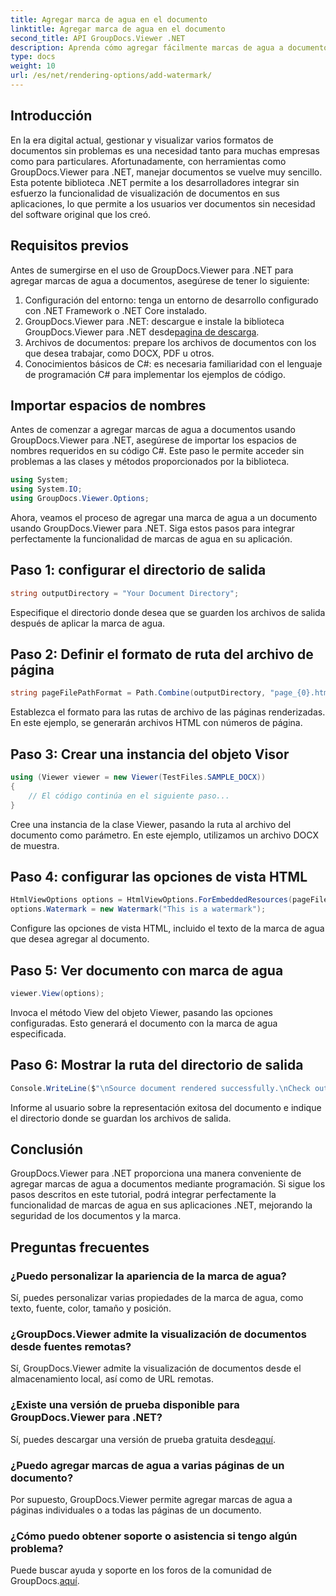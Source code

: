 ```yaml
---
title: Agregar marca de agua en el documento
linktitle: Agregar marca de agua en el documento
second_title: API GroupDocs.Viewer .NET
description: Aprenda cómo agregar fácilmente marcas de agua a documentos usando GroupDocs.Viewer para .NET. Mejore la seguridad de los documentos y la marca con este tutorial fácil de seguir.
type: docs
weight: 10
url: /es/net/rendering-options/add-watermark/
---
```

## Introducción
En la era digital actual, gestionar y visualizar varios formatos de documentos sin problemas es una necesidad tanto para muchas empresas como para particulares. Afortunadamente, con herramientas como GroupDocs.Viewer para .NET, manejar documentos se vuelve muy sencillo. Esta potente biblioteca .NET permite a los desarrolladores integrar sin esfuerzo la funcionalidad de visualización de documentos en sus aplicaciones, lo que permite a los usuarios ver documentos sin necesidad del software original que los creó.
## Requisitos previos
Antes de sumergirse en el uso de GroupDocs.Viewer para .NET para agregar marcas de agua a documentos, asegúrese de tener lo siguiente:
1. Configuración del entorno: tenga un entorno de desarrollo configurado con .NET Framework o .NET Core instalado.
2.  GroupDocs.Viewer para .NET: descargue e instale la biblioteca GroupDocs.Viewer para .NET desde[pagina de descarga](https://releases.groupdocs.com/viewer/net/).
3. Archivos de documentos: prepare los archivos de documentos con los que desea trabajar, como DOCX, PDF u otros.
4. Conocimientos básicos de C#: es necesaria familiaridad con el lenguaje de programación C# para implementar los ejemplos de código.

## Importar espacios de nombres
Antes de comenzar a agregar marcas de agua a documentos usando GroupDocs.Viewer para .NET, asegúrese de importar los espacios de nombres requeridos en su código C#. Este paso le permite acceder sin problemas a las clases y métodos proporcionados por la biblioteca.

```csharp
using System;
using System.IO;
using GroupDocs.Viewer.Options;
```

Ahora, veamos el proceso de agregar una marca de agua a un documento usando GroupDocs.Viewer para .NET. Siga estos pasos para integrar perfectamente la funcionalidad de marcas de agua en su aplicación.
## Paso 1: configurar el directorio de salida
```csharp
string outputDirectory = "Your Document Directory";
```
Especifique el directorio donde desea que se guarden los archivos de salida después de aplicar la marca de agua.
## Paso 2: Definir el formato de ruta del archivo de página
```csharp
string pageFilePathFormat = Path.Combine(outputDirectory, "page_{0}.html");
```
Establezca el formato para las rutas de archivo de las páginas renderizadas. En este ejemplo, se generarán archivos HTML con números de página.
## Paso 3: Crear una instancia del objeto Visor
```csharp
using (Viewer viewer = new Viewer(TestFiles.SAMPLE_DOCX))
{
    // El código continúa en el siguiente paso...
}
```
Cree una instancia de la clase Viewer, pasando la ruta al archivo del documento como parámetro. En este ejemplo, utilizamos un archivo DOCX de muestra.
## Paso 4: configurar las opciones de vista HTML
```csharp
HtmlViewOptions options = HtmlViewOptions.ForEmbeddedResources(pageFilePathFormat);
options.Watermark = new Watermark("This is a watermark");
```
Configure las opciones de vista HTML, incluido el texto de la marca de agua que desea agregar al documento.
## Paso 5: Ver documento con marca de agua
```csharp
viewer.View(options);
```
Invoca el método View del objeto Viewer, pasando las opciones configuradas. Esto generará el documento con la marca de agua especificada.
## Paso 6: Mostrar la ruta del directorio de salida
```csharp
Console.WriteLine($"\nSource document rendered successfully.\nCheck output in {outputDirectory}.");
```
Informe al usuario sobre la representación exitosa del documento e indique el directorio donde se guardan los archivos de salida.

## Conclusión
GroupDocs.Viewer para .NET proporciona una manera conveniente de agregar marcas de agua a documentos mediante programación. Si sigue los pasos descritos en este tutorial, podrá integrar perfectamente la funcionalidad de marcas de agua en sus aplicaciones .NET, mejorando la seguridad de los documentos y la marca.
## Preguntas frecuentes
### ¿Puedo personalizar la apariencia de la marca de agua?
Sí, puedes personalizar varias propiedades de la marca de agua, como texto, fuente, color, tamaño y posición.
### ¿GroupDocs.Viewer admite la visualización de documentos desde fuentes remotas?
Sí, GroupDocs.Viewer admite la visualización de documentos desde el almacenamiento local, así como de URL remotas.
### ¿Existe una versión de prueba disponible para GroupDocs.Viewer para .NET?
Sí, puedes descargar una versión de prueba gratuita desde[aquí](https://releases.groupdocs.com/).
### ¿Puedo agregar marcas de agua a varias páginas de un documento?
Por supuesto, GroupDocs.Viewer permite agregar marcas de agua a páginas individuales o a todas las páginas de un documento.
### ¿Cómo puedo obtener soporte o asistencia si tengo algún problema?
 Puede buscar ayuda y soporte en los foros de la comunidad de GroupDocs.[aquí](https://forum.groupdocs.com/c/viewer/9).